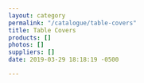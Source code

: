 ```yaml
---
layout: category
permalink: "/catalogue/table-covers"
title: Table Covers
products: []
photos: []
suppliers: []
date: 2019-03-29 18:18:19 -0500

---
```

